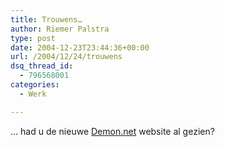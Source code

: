 ```yaml
---
title: Trouwens…
author: Riemer Palstra
type: post
date: 2004-12-23T23:44:36+00:00
url: /2004/12/24/trouwens
dsq_thread_id:
  - 796568001
categories:
  - Werk

---
```

&#8230; had u de nieuwe [Demon.net][1] website al gezien?

 [1]: http://www.demon.net/